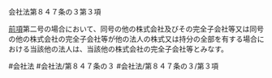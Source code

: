 会社法第８４７条の３第３項

[前項](会社法＿＿＿＿第８４７条の３第２項)第二号の場合において、同号の他の株式会社及びその完全子会社等又は同号の他の株式会社の完全子会社等が他の法人の株式又は持分の全部を有する場合における当該他の法人は、当該他の株式会社の完全子会社等とみなす。

#会社法
#会社法/第８４７条の３
#会社法/第８４７条の３/第３項
